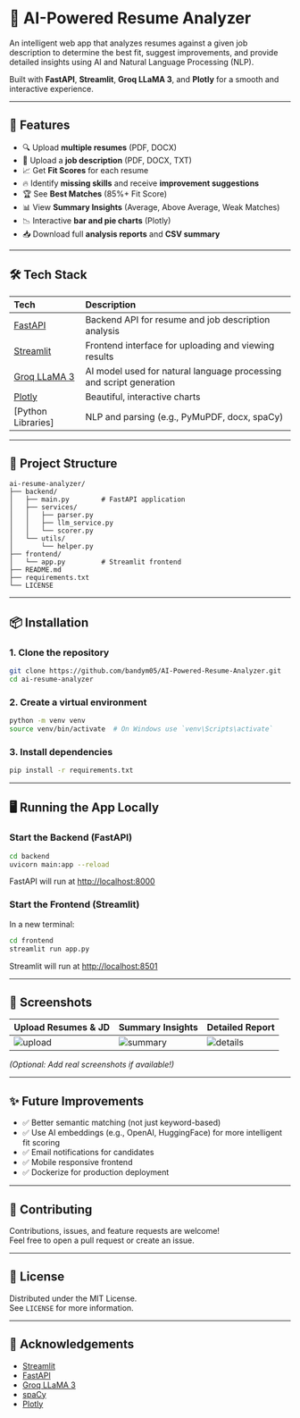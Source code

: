 
# 🤖 AI-Powered Resume Analyzer

An intelligent web app that analyzes resumes against a given job description to determine the best fit, suggest improvements, and provide detailed insights using AI and Natural Language Processing (NLP).

Built with **FastAPI**, **Streamlit**, **Groq LLaMA 3**, and **Plotly** for a smooth and interactive experience.

---

## 🚀 Features

- 🔍 Upload **multiple resumes** (PDF, DOCX)
- 📝 Upload a **job description** (PDF, DOCX, TXT)
- 📈 Get **Fit Scores** for each resume
- 🔥 Identify **missing skills** and receive **improvement suggestions**
- 🏆 See **Best Matches** (85%+ Fit Score)
- 📊 View **Summary Insights** (Average, Above Average, Weak Matches)
- 📉 Interactive **bar and pie charts** (Plotly)
- 📥 Download full **analysis reports** and **CSV summary**

---

## 🛠️ Tech Stack

| Tech | Description |
|:---|:---|
| [FastAPI](https://fastapi.tiangolo.com/) | Backend API for resume and job description analysis |
| [Streamlit](https://streamlit.io/) | Frontend interface for uploading and viewing results |
| [Groq LLaMA 3](https://www.groq.com/) | AI model used for natural language processing and script generation |
| [Plotly](https://plotly.com/python/) | Beautiful, interactive charts |
| [Python Libraries] | NLP and parsing (e.g., PyMuPDF, docx, spaCy) |

---

## 📂 Project Structure

```plaintext
ai-resume-analyzer/
├── backend/
│   ├── main.py        # FastAPI application
│   ├── services/
│   │   ├── parser.py
│   │   ├── llm_service.py
│   │   └── scorer.py
│   └── utils/
│       └── helper.py
├── frontend/
│   └── app.py         # Streamlit frontend
├── README.md
├── requirements.txt
└── LICENSE
```

---

## 📦 Installation

### 1. Clone the repository
```bash
git clone https://github.com/bandym05/AI-Powered-Resume-Analyzer.git
cd ai-resume-analyzer
```

### 2. Create a virtual environment
```bash
python -m venv venv
source venv/bin/activate  # On Windows use `venv\Scripts\activate`
```

### 3. Install dependencies
```bash
pip install -r requirements.txt
```

---

## 🖥️ Running the App Locally

### Start the Backend (FastAPI)
```bash
cd backend
uvicorn main:app --reload
```

FastAPI will run at [http://localhost:8000](http://localhost:8000)

### Start the Frontend (Streamlit)
In a new terminal:

```bash
cd frontend
streamlit run app.py
```

Streamlit will run at [http://localhost:8501](http://localhost:8501)

---

## 📸 Screenshots

| Upload Resumes & JD | Summary Insights | Detailed Report |
|:---|:---|:---|
| ![upload](assets/upload.png) | ![summary](assets/summary.png) | ![details](assets/details.png) |

*(Optional: Add real screenshots if available!)*

---

## ✨ Future Improvements

- ✅ Better semantic matching (not just keyword-based)
- ✅ Use AI embeddings (e.g., OpenAI, HuggingFace) for more intelligent fit scoring
- ✅ Email notifications for candidates
- ✅ Mobile responsive frontend
- ✅ Dockerize for production deployment

---

## 🤝 Contributing

Contributions, issues, and feature requests are welcome!  
Feel free to open a pull request or create an issue.

---

## 📜 License

Distributed under the MIT License.  
See `LICENSE` for more information.

---

## 🙌 Acknowledgements

- [Streamlit](https://streamlit.io/)
- [FastAPI](https://fastapi.tiangolo.com/)
- [Groq LLaMA 3](https://www.groq.com/)
- [spaCy](https://spacy.io/)
- [Plotly](https://plotly.com/)



